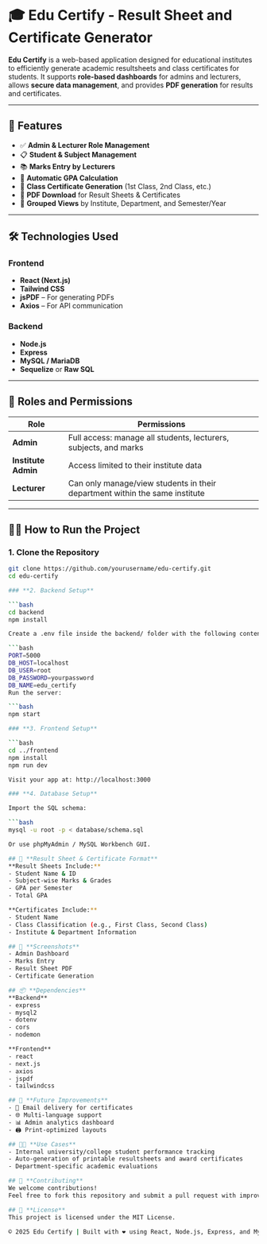 # 🎓 **Edu Certify - Result Sheet and Certificate Generator**

**Edu Certify** is a web-based application designed for educational institutes to efficiently generate academic resultsheets and class certificates for students. It supports **role-based dashboards** for admins and lecturers, allows **secure data management**, and provides **PDF generation** for results and certificates.

---

## 🚀 **Features**

- ✅ **Admin & Lecturer Role Management**
- 📋 **Student & Subject Management**
- 📚 **Marks Entry by Lecturers**
- 🧮 **Automatic GPA Calculation**
- 🏅 **Class Certificate Generation** (1st Class, 2nd Class, etc.)
- 📄 **PDF Download** for Result Sheets & Certificates
- 🏫 **Grouped Views** by Institute, Department, and Semester/Year

---

## 🛠️ **Technologies Used**

### **Frontend**
- **React (Next.js)**
- **Tailwind CSS**
- **jsPDF** – For generating PDFs
- **Axios** – For API communication

### **Backend**
- **Node.js**
- **Express**
- **MySQL / MariaDB**
- **Sequelize** or **Raw SQL**

---

## 🔐 **Roles and Permissions**

| **Role**          | **Permissions**                                                             |
|-------------------|------------------------------------------------------------------------------|
| **Admin**         | Full access: manage all students, lecturers, subjects, and marks             |
| **Institute Admin** | Access limited to their institute data                                     |
| **Lecturer**      | Can only manage/view students in their department within the same institute  |

---

## 🧑‍💻 **How to Run the Project**

### **1. Clone the Repository**

```bash
git clone https://github.com/yourusername/edu-certify.git
cd edu-certify

### **2. Backend Setup**

```bash
cd backend
npm install

Create a .env file inside the backend/ folder with the following content:

```bash
PORT=5000
DB_HOST=localhost
DB_USER=root
DB_PASSWORD=yourpassword
DB_NAME=edu_certify
Run the server:

```bash
npm start

### **3. Frontend Setup**

```bash
cd ../frontend
npm install
npm run dev

Visit your app at: http://localhost:3000

### **4. Database Setup**

Import the SQL schema:

```bash
mysql -u root -p < database/schema.sql

Or use phpMyAdmin / MySQL Workbench GUI.

## 📄 **Result Sheet & Certificate Format**
**Result Sheets Include:**
- Student Name & ID
- Subject-wise Marks & Grades
- GPA per Semester
- Total GPA

**Certificates Include:**
- Student Name
- Class Classification (e.g., First Class, Second Class)
- Institute & Department Information

## 📸 **Screenshots**
- Admin Dashboard
- Marks Entry
- Result Sheet PDF
- Certificate Generation

## 📦 **Dependencies**
**Backend**
- express
- mysql2
- dotenv
- cors
- nodemon

**Frontend**
- react
- next.js
- axios
- jspdf
- tailwindcss

## 📌 **Future Improvements**
- 📧 Email delivery for certificates
- 🌐 Multi-language support
- 📊 Admin analytics dashboard
- 🖨️ Print-optimized layouts

## 🧑‍🎓 **Use Cases**
- Internal university/college student performance tracking
- Auto-generation of printable resultsheets and award certificates
- Department-specific academic evaluations

## 🤝 **Contributing**
We welcome contributions!
Feel free to fork this repository and submit a pull request with improvements.

## 📄 **License**
This project is licensed under the MIT License.

© 2025 Edu Certify | Built with ❤️ using React, Node.js, Express, and MySQL
